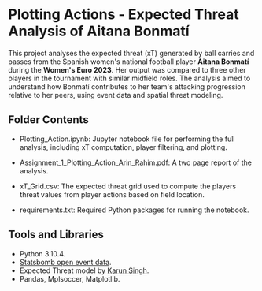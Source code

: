 # Plotting Actions - Expected Threat Analysis of Aitana Bonmatí 

This project analyses the expected threat (xT) generated by ball carries and passes from the Spanish women's national football player **Aitana Bonmatí** during the **Women's Euro 2023**. Her output was compared to three other players in the tournament with similar midfield roles. The analysis aimed to understand how Bonmatí contributes to her team's attacking progression relative to her peers, using event data and spatial threat modeling. 

## Folder Contents 

- Plotting_Action.ipynb: Jupyter notebook file for performing the full analysis, including xT computation, player filtering, and plotting.
  
- Assignment_1_Plotting_Action_Arin_Rahim.pdf: A two page report of the analysis. 
  
- xT_Grid.csv: The expected threat grid used to compute the players threat values from player actions based on field location.
  
- requirements.txt: Required Python packages for running the notebook. 

## Tools and Libraries 
- Python 3.10.4.
- [Statsbomb open event data](https://github.com/statsbomb/open-data).
- Expected Threat model by [Karun Singh](https://karun.in/blog/expected-threat.html).
- Pandas, Mplsoccer, Matplotlib. 
